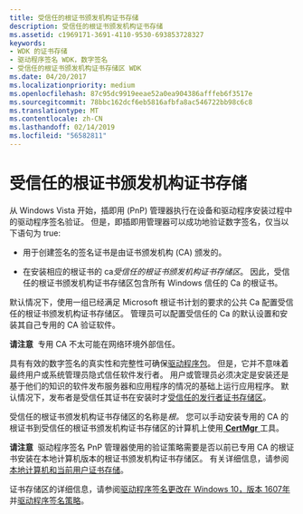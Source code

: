 ```yaml
---
title: 受信任的根证书颁发机构证书存储
description: 受信任的根证书颁发机构证书存储
ms.assetid: c1969171-3691-4110-9530-693853728327
keywords:
- WDK 的证书存储
- 驱动程序签名 WDK，数字签名
- 受信任的根证书颁发机构证书存储区 WDK
ms.date: 04/20/2017
ms.localizationpriority: medium
ms.openlocfilehash: 87c95dc9919eeae52a0ea904386afffeb6f3517e
ms.sourcegitcommit: 78bbc162dcf6eb5816afbfa8ac546722bb98c6c8
ms.translationtype: MT
ms.contentlocale: zh-CN
ms.lasthandoff: 02/14/2019
ms.locfileid: "56582811"
---
```

# <a name="trusted-root-certification-authorities-certificate-store"></a>受信任的根证书颁发机构证书存储


从 Windows Vista 开始，插即用 (PnP) 管理器执行在设备和驱动程序安装过程中的驱动程序签名验证。 但是，即插即用管理器可以成功地验证数字签名，仅当以下语句为 true:

-   用于创建签名的签名证书是由证书颁发机构 (CA) 颁发的。

-   在安装相应的根证书的 ca*受信任的根证书颁发机构证书存储区*。 因此，受信任的根证书颁发机构证书存储区包含所有 Windows 信任的 Ca 的根证书。

默认情况下，使用一组已经满足 Microsoft 根证书计划的要求的公共 Ca 配置受信任的根证书颁发机构证书存储区。 管理员可以配置受信任的 Ca 的默认设置和安装其自己专用的 CA 验证软件。

**请注意**  专用 CA 不太可能在网络环境外部信任。

 

具有有效的数字签名的真实性和完整性可确保[驱动程序包](driver-packages.md)。 但是，它并不意味着最终用户或系统管理员隐式信任软件发行者。 用户或管理员必须决定是安装还是基于他们的知识的软件发布服务器和应用程序的情况的基础上运行应用程序。 默认情况下，发布者是受信任其证书在安装时才[受信任的发行者证书存储区](trusted-publishers-certificate-store.md)。

受信任的根证书颁发机构证书存储区的名称是*根。* 您可以手动安装专用的 CA 的根证书到受信任的根证书颁发机构证书存储区的计算机上使用[ **CertMgr** ](https://msdn.microsoft.com/library/windows/hardware/ff543411)工具。

**请注意**  驱动程序签名 PnP 管理器使用的验证策略需要是否以前已专用 CA 的根证书安装在本地计算机版本的根证书颁发机构证书存储区。 有关详细信息，请参阅[本地计算机和当前用户证书存储](local-machine-and-current-user-certificate-stores.md)。

 

证书存储区的详细信息，请参阅[驱动程序签名更改在 Windows 10，版本 1607年](https://blogs.msdn.microsoft.com/windows_hardware_certification/2016/07/26/driver-signing-changes-in-windows-10-version-1607/)并[驱动程序签名策略](https://docs.microsoft.com/windows-hardware/drivers/install/kernel-mode-code-signing-policy--windows-vista-and-later-)。

 

 





